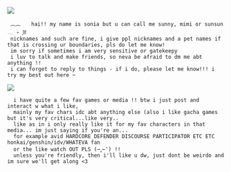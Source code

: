 

  ![](https://64.media.tumblr.com/3bdcd560c8636d044e200af0db21482e/0204d4661e661699-3d/s400x600/bb1c6b6f566624224c262309819576b9b30e0280.pnj)
     
     ︵︵⠀ ⠀hai!! my name is sonia but u can call me sunny, mimi or sunsun 𓂃 ࣪˖ ִֶָ𐀔  
     nicknames and such are fine, i give ppl nicknames and a pet names if that is crossing ur boundaries, pls do let me know!
     im sorry if sometimes i am very sensitive or gatekeepy 
     i luv to talk and make friends, so neva be afraid to dm me abt anything !!
     i can forget to reply to things - if i do, please let me know!!! i try my best out here ~⠀⠀⠀
    
 ![](https://64.media.tumblr.com/3bdcd560c8636d044e200af0db21482e/0204d4661e661699-3d/s400x600/bb1c6b6f566624224c262309819576b9b30e0280.pnj)
   
      i have quite a few fav games or media !! btw i just post and interact w what i like, 
      mainly my fav chars idc abt anything else (also i like gacha games but it's very critical...like very..
      like as in i only really like it for my fav characters in that media... im just saying if you're an...
      for example avid HARDCORE DEFENDER DISCOURSE PARTICIPATOR ETC ETC honkai/genshin/idv/WHATEVA fan
      or the like watch OUT PLS (⇀‸↼‶) !! 
      unless you're friendly, then i'll like u dw, just dont be weirdo and im sure we'll get along <3

      



  
